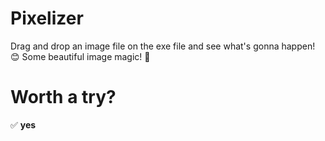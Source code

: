 # Pixelizer
Drag and drop an image file on the exe file and see what's gonna happen! 😊
Some beautiful image magic! 💖

# Worth a try? 
✅ **yes**
